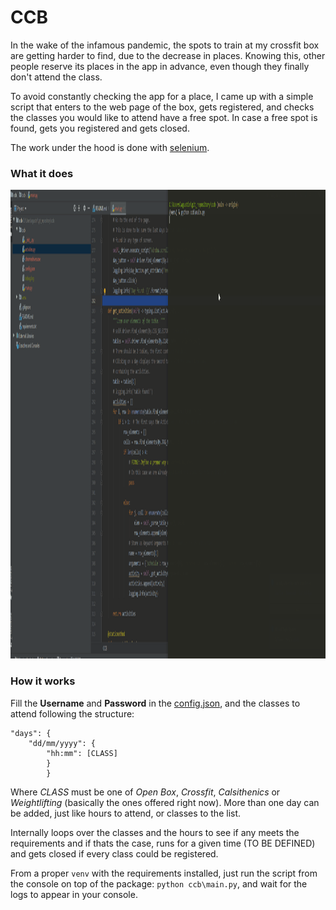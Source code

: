 # CCB
In the wake of the infamous pandemic, the spots to train at my crossfit box are getting
harder to find, due to the decrease in places. Knowing this, other people reserve
its places in the app in advance, even though they finally don't attend the class.

To avoid constantly checking the app for a place, I came up with a simple 
script that enters to the web page of the box, gets registered, and checks 
the classes you would like to attend have a free spot. In case a free spot is
found, gets you registered and gets closed.

The work under the hood is done with [selenium](https://selenium-python.readthedocs.io/).

### What it does

<img src="img/ccb.gif" width="750" height="750" />

### How it works

Fill the **Username** and **Password** in the [config.json](config.json),
and the classes to attend following the structure:

```
"days": {
    "dd/mm/yyyy": {
        "hh:mm": [CLASS]
		}
        }

```

Where _CLASS_ must be one of *Open Box*, *Crossfit*, *Calsithenics* or *Weightlifting*
(basically the ones offered right now). More than one day can be added, just like
hours to attend, or classes to the list.

Internally loops over the classes and the hours to see if any meets the requirements
and if thats the case, runs for a given time (TO BE DEFINED) and gets closed if every
class could be registered.

From a proper `venv` with the requirements installed, 
just run the script from the console on top of the package: `python ccb\main.py`, and wait
for the logs to appear in your console.


